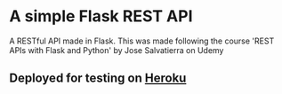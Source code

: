 # A simple Flask REST API 
A RESTful API made in Flask. This was made following the course 'REST APIs with Flask and Python' by Jose Salvatierra on Udemy  
## Deployed for testing on [Heroku](https://test-flask-restful-api.herokuapp.com/)

